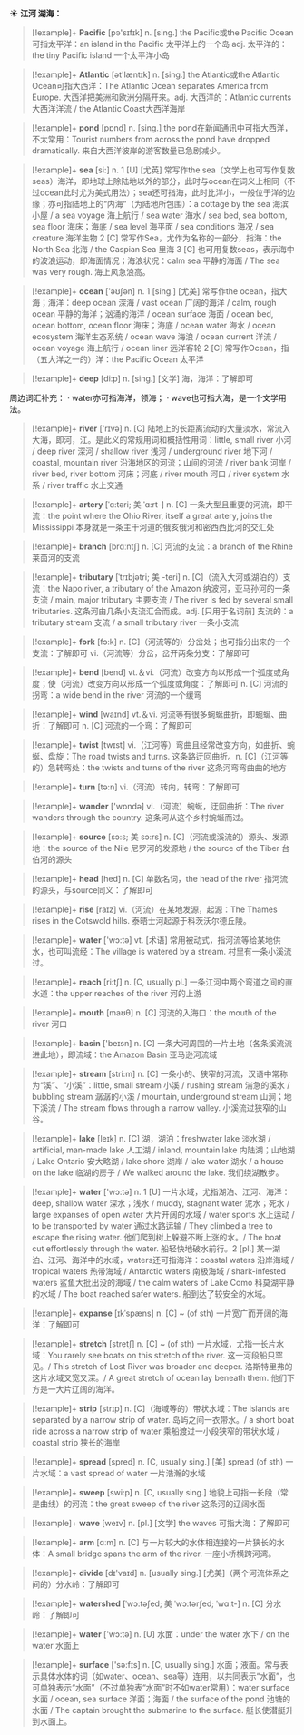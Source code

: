 ☀ <span class="category">**江河 湖海：**</span>
>[!example]+ <span class="vocabulary">**Pacific**</span> [pə'sɪfɪk] 
> <span class="definition">n. [sing.] the Pacific或the Pacific Ocean可指太平洋：</span>an island in the Pacific 太平洋上的一个岛 <span class="definition">adj. 太平洋的：</span>the tiny Pacific island 一个太平洋小岛

>[!example]+ <span class="vocabulary">**Atlantic**</span> [ət'læntɪk] 
> <span class="definition">n. [sing.] the Atlantic或the Atlantic Ocean可指大西洋：</span>The Atlantic Ocean separates America from Europe. 大西洋把美洲和欧洲分隔开来。<span class="definition">adj. 大西洋的：</span>Atlantic currents大西洋洋流 / the Atlantic Coast大西洋海岸

>[!example]+ <span class="vocabulary">**pond**</span> [pɒnd] 
> <span class="definition">n. [sing.] the pond在新闻通讯中可指大西洋，不太常用：</span>Tourist numbers from across the pond have dropped dramatically. 来自大西洋彼岸的游客数量已急剧减少。

>[!example]+ <span class="vocabulary">**sea**</span> [si:] 
> <span class="definition">n. 1 [U] [尤英] 常写作the sea（文学上也可写作复数seas）海洋，即地球上除陆地以外的部分，此时与ocean在词义上相同（不过ocean此时尤为美式用法）；sea还可指海，此时比洋小，一般位于洋的边缘；亦可指陆地上的“内海”（为陆地所包围）：</span>a cottage by the sea 海滨小屋 / a sea voyage 海上航行 / sea water 海水 / sea bed, sea bottom, sea floor 海床；海底 / sea level 海平面 / sea conditions 海况 / sea creature 海洋生物 <span class="definition">2 [C] 常写作Sea，尤作为名称的一部分，指海：</span>the North Sea 北海 / the Caspian Sea 里海 <span class="definition">3 [C] 也可用复数seas，表示海中的波浪运动，即海面情况；海浪状况：</span>calm sea 平静的海面 / The sea was very rough. 海上风急浪高。

>[!example]+ <span class="vocabulary">**ocean**</span> ['əʊʃən] 
> <span class="definition">n. 1 [sing.] [尤美] 常写作the ocean，指大海；海洋：</span>deep ocean 深海 / vast ocean 广阔的海洋 / calm, rough ocean 平静的海洋；汹涌的海洋 / ocean surface 海面 / ocean bed, ocean bottom, ocean floor 海床；海底 / ocean water 海水 / ocean ecosystem 海洋生态系统 / ocean wave 海浪 / ocean current 洋流 / ocean voyage 海上航行 / ocean liner 远洋客轮 <span class="definition">2 [C] 常写作Ocean，指（五大洋之一的）洋：</span>the Pacific Ocean 太平洋

>[!example]+ <span class="vocabulary">**deep**</span> [di:p] 
> <span class="definition">n. [sing.] [文学] 海，海洋：</span>了解即可

周边词汇补充：
· water亦可指海洋，领海；
· wave也可指大海，是一个文学用法。

>[!example]+ <span class="vocabulary">**river**</span> ['rɪvə] 
> <span class="definition">n. [C] 陆地上的长距离流动的大量淡水，常流入大海，即河，江。是此义的常规用词和概括性用词：</span>little, small river 小河 / deep river 深河 / shallow river 浅河 / underground river 地下河 / coastal, mountain river 沿海地区的河流；山间的河流 / river bank 河岸 / river bed, river bottom 河床；河底 / river mouth 河口 / river system 水系 / river traffic 水上交通 
           
>[!example]+ <span class="vocabulary">**artery**</span> [ˈɑ:təri; 美 ˈɑ:rt-]
> <span class="definition">n. [C] 一条大型且重要的河流，即干流：</span>the point where the Ohio River, itself a great artery, joins the Mississippi 本身就是一条主干河道的俄亥俄河和密西西比河的交汇处
 
>[!example]+ <span class="vocabulary">**branch**</span> [brɑːntʃ] 
> <span class="definition">n. [C] 河流的支流：</span>a branch of the Rhine 莱茵河的支流
           
>[!example]+ <span class="vocabulary">**tributary**</span> [ˈtrɪbjətri; 美 -teri]
> <span class="definition">n. [C]（流入大河或湖泊的）支流：</span>the Napo river, a tributary of the Amazon 纳波河，亚马孙河的一条支流 / main, major tributary 主要支流 / The river is fed by several small tributaries. 这条河由几条小支流汇合而成。<span class="definition">adj. [只用于名词前] 支流的：</span>a tributary stream 支流 / a small tributary river 一条小支流

>[!example]+ <span class="vocabulary">**fork**</span> [fɔ:k] 
> <span class="definition">n. [C]（河流等的）分岔处；也可指分出来的一个支流：</span>了解即可 <span class="definition">vi.（河流等）分岔，岔开两条分支：</span>了解即可

>[!example]+ <span class="vocabulary">**bend**</span> [bend] 
> <span class="definition">vt.＆vi.（河流）改变方向以形成一个弧度或角度；使（河流）改变方向以形成一个弧度或角度：</span>了解即可 <span class="definition">n. [C] 河流的拐弯：</span>a wide bend in the river 河流的一个缓弯

>[!example]+ <span class="vocabulary">**wind**</span> [waɪnd] 
> <span class="definition">vt.＆vi. 河流等有很多蜿蜒曲折，即蜿蜒、曲折：</span>了解即可 <span class="definition">n. [C] 河流的一个弯：</span>了解即可

>[!example]+ <span class="vocabulary">**twist**</span> [twɪst] 
> <span class="definition">vi.（江河等）弯曲且经常改变方向，如曲折、蜿蜒、盘旋：</span>The road twists and turns. 这条路迂回曲折。<span class="definition">n. [C]（江河等的）急转弯处：</span>the twists and turns of the river 这条河弯弯曲曲的地方

>[!example]+ <span class="vocabulary">**turn**</span> [tə:n] 
> <span class="definition">vi.（河流）转向，转弯：</span>了解即可

>[!example]+ <span class="vocabulary">**wander**</span> ['wɒndə] 
> <span class="definition">vi.（河流）蜿蜒，迂回曲折：</span>The river wanders through the country. 这条河从这个乡村蜿蜒而过。

>[!example]+ <span class="vocabulary">**source**</span> [sɔ:s; 美 sɔ:rs]
> <span class="definition">n. [C]（河流或溪流的）源头、发源地：</span>the source of the Nile 尼罗河的发源地 / the source of the Tiber 台伯河的源头

>[!example]+ <span class="vocabulary">**head**</span> [hed] 
> <span class="definition">n. [C] 单数名词，the head of the river 指河流的源头，与source同义：</span>了解即可
     
>[!example]+ <span class="vocabulary">**rise**</span> [raɪz] 
> <span class="definition">vi.（河流）在某地发源，起源：</span>The Thames rises in the Cotswold hills. 泰晤士河起源于科茨沃尔德丘陵。 

>[!example]+ <span class="vocabulary">**water**</span> ['wɔ:tə] 
> <span class="definition">vt. [术语] 常用被动式，指河流等给某地供水，也可叫流经：</span>The village is watered by a stream. 村里有一条小溪流过。

>[!example]+ <span class="vocabulary">**reach**</span> [ri:tʃ] 
> <span class="definition">n. [C, usually pl.] 一条江河中两个弯道之间的直水道：</span>the upper reaches of the river 河的上游

>[!example]+ <span class="vocabulary">**mouth**</span> [maʊθ] 
> <span class="definition">n. [C] 河流的入海口：</span>the mouth of the river 河口

>[!example]+ <span class="vocabulary">**basin**</span> ['beɪsn] 
> <span class="definition">n. [C] 一条大河周围的一片土地（各条溪流流进此地），即流域：</span>the Amazon Basin 亚马逊河流域

>[!example]+ <span class="vocabulary">**stream**</span> [stri:m] 
> <span class="definition">n. [C] 一条小的、狭窄的河流，汉语中常称为“溪”、“小溪”：</span>little, small stream 小溪 / rushing stream 湍急的溪水 / bubbling stream 潺潺的小溪 / mountain, underground stream 山涧；地下溪流 / The stream flows through a narrow valley. 小溪流过狭窄的山谷。

>[!example]+ <span class="vocabulary">**lake**</span> [leɪk] 
> <span class="definition">n. [C] 湖，湖泊：</span>freshwater lake 淡水湖 / artificial, man-made lake 人工湖 / inland, mountain lake 内陆湖；山地湖 / Lake Ontario 安大略湖 / lake shore 湖岸 / lake water 湖水 / a house on the lake 临湖的房子 / We walked around the lake. 我们绕湖散步。

>[!example]+ <span class="vocabulary">**water**</span> ['wɔ:tə] 
> <span class="definition">n. 1 [U] 一片水域，尤指湖泊、江河、海洋：</span>deep, shallow water 深水；浅水 / muddy, stagnant water 泥水；死水 / large expanses of open water 大片开阔的水域 / water sports 水上运动 / to be transported by water 通过水路运输 / They climbed a tree to escape the rising water. 他们爬到树上躲避不断上涨的水。/ The boat cut effortlessly through the water. 船轻快地破水前行。<span class="definition">2 [pl.] 某一湖泊、江河、海洋中的水域，waters还可指海洋：</span>coastal waters 沿岸海域 / tropical waters 热带海域 / Antarctic waters 南极海域 / shark-infested waters 鲨鱼大批出没的海域 / the calm waters of Lake Como 科莫湖平静的水域 / The boat reached safer waters. 船到达了较安全的水域。
        
>[!example]+ <span class="vocabulary">**expanse**</span> [ɪkˈspæns]
> <span class="definition">n. [C] ~ (of sth) 一片宽广而开阔的海洋：</span>了解即可       

>[!example]+ <span class="vocabulary">**stretch**</span> [stretʃ]
> <span class="definition">n. [C] ~ (of sth) 一片水域，尤指一长片水域：</span>You rarely see boats on this stretch of the river. 这一河段船只罕见。/ This stretch of Lost River was broader and deeper. 洛斯特里弗的这片水域又宽又深。/ A great stretch of ocean lay beneath them. 他们下方是一大片辽阔的海洋。
           
>[!example]+ <span class="vocabulary">**strip**</span> [strɪp]
> <span class="definition">n. [C]（海域等的）带状水域：</span>The islands are separated by a narrow strip of water. 岛屿之间一衣带水。/ a short boat ride across a narrow strip of water 乘船渡过一小段狭窄的带状水域 / coastal strip 狭长的海岸

>[!example]+ <span class="vocabulary">**spread**</span> [spred] 
> <span class="definition">n. [C, usually sing.] [美] spread (of sth) 一片水域：</span>a vast spread of water 一片浩瀚的水域

>[!example]+ <span class="vocabulary">**sweep**</span> [swi:p] 
> <span class="definition">n. [C, usually sing.] 地貌上可指一长段（常是曲线）的河流：</span>the great sweep of the river 这条河的辽阔水面

>[!example]+ <span class="vocabulary">**wave**</span> [weɪv] 
> <span class="definition">n. [pl.] [文学] the waves 可指大海：</span>了解即可

>[!example]+ <span class="vocabulary">**arm**</span> [ɑːm] 
> <span class="definition">n. [C] 与一片较大的水体相连接的一片狭长的水体：</span>A small bridge spans the arm of the river. 一座小桥横跨河湾。

>[!example]+ <span class="vocabulary">**divide**</span> [dɪ'vaɪd] 
> <span class="definition">n. [usually sing.] [尤美]（两个河流体系之间的）分水岭：</span>了解即可
           
>[!example]+ <span class="vocabulary">**watershed**</span> [ˈwɔ:təʃed; 美 ˈwɔ:tərʃed; ˈwɑ:t-]
> <span class="definition">n. [C] 分水岭：</span>了解即可

>[!example]+ <span class="vocabulary">**water**</span> ['wɔ:tə] 
> <span class="definition">n. [U] 水面：</span>under the water 水下 / on the water 水面上

>[!example]+ <span class="vocabulary">**surface**</span> ['sə:fɪs] 
> <span class="definition">n. [C, usually sing.] 水面；液面。常与表示具体水体的词（如water、ocean、sea等）连用，以共同表示“水面”，也可单独表示“水面”（不过单独表“水面”时不如water常用）：</span>water surface 水面 / ocean, sea surface 洋面；海面 / the surface of the pond 池塘的水面 / The captain brought the submarine to the surface. 艇长使潜艇升到水面上。
